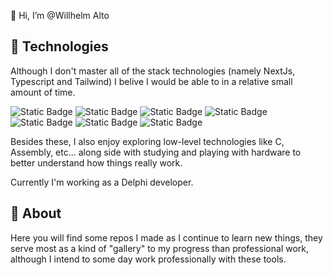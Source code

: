 👋 Hi, I’m @Willhelm Alto

## 🎨 Technologies
Although I don't master all of the stack technologies (namely NextJs, Typescript and Tailwind) I belive I would be able to in a relative small amount of time.

![Static Badge](https://img.shields.io/badge/Next-%231a1a1a?style=for-the-badge&logo=nextdotjs)
![Static Badge](https://img.shields.io/badge/React-%231a1a1a?style=for-the-badge&logo=React)
![Static Badge](https://img.shields.io/badge/TypeScript-%231a1a1a?style=for-the-badge&logo=typescript)
![Static Badge](https://img.shields.io/badge/JavaScript-%231a1a1a?style=for-the-badge&logo=javascript)
![Static Badge](https://img.shields.io/badge/Tailwind-%231a1a1a?style=for-the-badge&logo=tailwindcss)
![Static Badge](https://img.shields.io/badge/HTML-%231a1a1a?style=for-the-badge&logo=html5)
![Static Badge](https://img.shields.io/badge/CSS-%231a1a1a?style=for-the-badge&logo=css3&logoColor=%231572B6)

Besides these, I also enjoy exploring low-level technologies like C, Assembly, etc... along side with studying and playing with hardware to better understand 
how things really work.

Currently I'm working as a Delphi developer.

## 📓 About
Here you will find some repos I made as I continue to learn new things, they serve most as a kind of "gallery" to my progress than professional work, although I intend
to some day work professionally with these tools. 

<!---
Willhelm-Alto/Willhelm-Alto is a ✨ special ✨ repository because its `README.md` (this file) appears on your GitHub profile.
You can click the Preview link to take a look at your changes.
--->
